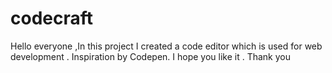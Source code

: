 # codecraft
Hello everyone ,In this project I created a code editor which is used for web development .
Inspiration by Codepen.
I hope you like it .
Thank you
